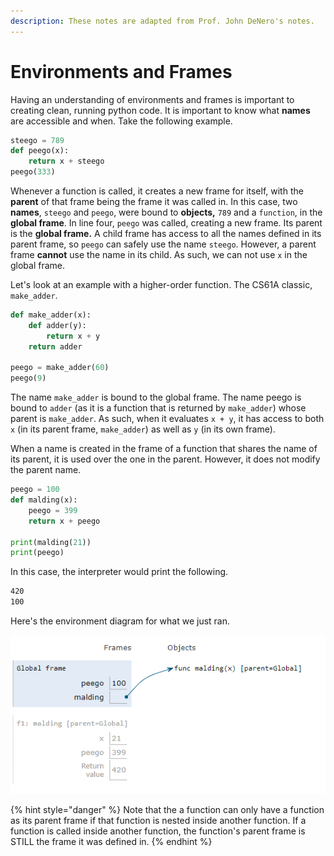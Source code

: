 ```yaml
---
description: These notes are adapted from Prof. John DeNero's notes.
---
```


# Environments and Frames

Having an understanding of environments and frames is important to creating clean, running python code. It is important to know what **names** are accessible and when. Take the following example.

```python
steego = 789
def peego(x):
    return x + steego
peego(333)
```

Whenever a function is called, it creates a new frame for itself, with the **parent** of that frame being the frame it was called in. In this case, two **names**, `steego` and `peego`, were bound to **objects,** `789` and a `function`, in the **global frame**. In line four, `peego` was called, creating a new frame. Its parent is the **global frame.** A child frame has access to all the names defined in its parent frame, so `peego` can safely use the name `steego`. However, a parent frame **cannot** use the name in its child. As such, we can not use `x` in the global frame. 

Let's look at an example with a higher-order function. The CS61A classic, `make_adder`.

```python
def make_adder(x):
    def adder(y):
        return x + y
    return adder

peego = make_adder(60)
peego(9)
```

The name `make_adder` is bound to the global frame. The name peego is bound to `adder` \(as it is a function that is returned by `make_adder`\) whose parent is `make_adder`. As such, when it evaluates `x + y`, it has access to both `x` \(in its parent frame, `make_adder`\) as well as `y` \(in its own frame\). 

When a name is created in the frame of a function that shares the name of its parent, it is used over the one in the parent. However, it does not modify the parent name.

```python
peego = 100
def malding(x):
    peego = 399
    return x + peego

print(malding(21))
print(peego)
```

In this case, the interpreter would print the following.

```bash
420
100
```

Here's the environment diagram for what we just ran. 

![Image Created By PythonTutor](../.gitbook/assets/image%20%283%29.png)

{% hint style="danger" %}
Note that the a function can only have a function as its parent frame if that function is nested inside another function. If a function is called inside another function,  the function's parent frame is STILL the frame it was defined in. 
{% endhint %}

